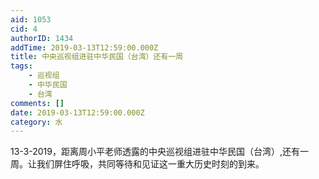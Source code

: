```yaml
---
aid: 1053
cid: 4
authorID: 1434
addTime: 2019-03-13T12:59:00.000Z
title: 中央巡视组进驻中华民国（台湾）还有一周
tags:
    - 巡视组
    - 中华民国
    - 台湾
comments: []
date: 2019-03-13T12:59:00.000Z
category: 水
---
```


13-3-2019，距离周小平老师透露的中央巡视组进驻中华民国（台湾）,还有一周。让我们屏住呼吸，共同等待和见证这一重大历史时刻的到来。
